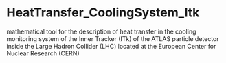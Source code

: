 # HeatTransfer_CoolingSystem_Itk
mathematical tool for the description of heat transfer in the  cooling monitoring system of the Inner Tracker (ITk) of the ATLAS particle detector inside the Large Hadron Collider (LHC) located at the European Center for Nuclear Research (CERN)
